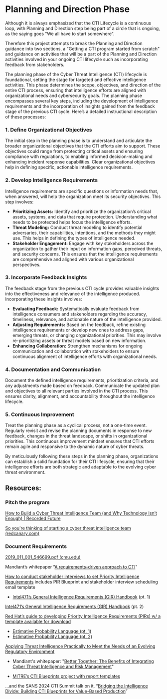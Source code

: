 # Planning and Direction Phase

Although it is always emphasized that the CTI Lifecycle is a continuous loop, with Planning and Direction step being part of a circle that is ongoing, as the saying goes "We all have to start somewhere".

Therefore this project attempts to break the Planning and Direction guidance into two sections, a "Getting a CTI program started from scratch" and guidance on activities that will be a part of the Planning and Direction activities involved in your ongoing CTI lifecycle such as incorporating feedback from stakeholders.

The planning phase of the Cyber Threat Intelligence (CTI) lifecycle is foundational, setting the stage for targeted and effective intelligence activities. This phase determines the scope, objectives, and direction of the entire CTI process, ensuring that intelligence efforts are aligned with organizational needs and cybersecurity goals. The planning phase encompasses several key steps, including the development of intelligence requirements and the incorporation of insights gained from the feedback stage of the previous CTI cycle. Here’s a detailed instructional description of these processes:

### 1. **Define Organizational Objectives**

The initial step in the planning phase is to understand and articulate the broader organizational objectives that the CTI efforts aim to support. These objectives could range from protecting critical assets and ensuring compliance with regulations, to enabling informed decision-making and enhancing incident response capabilities. Clear organizational objectives help in defining specific, actionable intelligence requirements.

### 2. **Develop Intelligence Requirements**

Intelligence requirements are specific questions or information needs that, when answered, will help the organization meet its security objectives. This step involves:

- **Prioritizing Assets:** Identify and prioritize the organization’s critical assets, systems, and data that require protection. Understanding what needs to be protected helps focus the intelligence efforts.
- **Threat Modeling:** Conduct threat modeling to identify potential adversaries, their capabilities, intentions, and the methods they might use. This helps in defining the types of intelligence needed.
- **Stakeholder Engagement:** Engage with key stakeholders across the organization to gather their input on information gaps, perceived threats, and security concerns. This ensures that the intelligence requirements are comprehensive and aligned with various organizational perspectives.

### 3. **Incorporate Feedback Insights**

The feedback stage from the previous CTI cycle provides valuable insights into the effectiveness and relevance of the intelligence produced. Incorporating these insights involves:

- **Evaluating Feedback:** Systematically evaluate feedback from intelligence consumers and stakeholders regarding the accuracy, timeliness, relevance, and actionable nature of the intelligence provided.
- **Adjusting Requirements:** Based on the feedback, refine existing intelligence requirements or develop new ones to address gaps, emerging threats, or changing organizational priorities. This may involve re-prioritizing assets or threat models based on new information.
- **Enhancing Collaboration:** Strengthen mechanisms for ongoing communication and collaboration with stakeholders to ensure continuous alignment of intelligence efforts with organizational needs.

### 4. **Documentation and Communication**

Document the defined intelligence requirements, prioritization criteria, and any adjustments made based on feedback. Communicate the updated plan and objectives to all relevant parties involved in the CTI process. This ensures clarity, alignment, and accountability throughout the intelligence lifecycle.

### 5. **Continuous Improvement**

Treat the planning phase as a cyclical process, not a one-time event. Regularly revisit and revise the planning documents in response to new feedback, changes in the threat landscape, or shifts in organizational priorities. This continuous improvement mindset ensures that CTI efforts remain agile and responsive to the dynamic nature of cyber threats.

By meticulously following these steps in the planning phase, organizations can establish a solid foundation for their CTI lifecycle, ensuring that their intelligence efforts are both strategic and adaptable to the evolving cyber threat environment.

## Resources:

### Pitch the program

[How to Build a Cyber Threat Intelligence Team (and Why Technology Isn’t Enough) | Recorded Future](https://www.recordedfuture.com/blog/cyber-threat-intelligence-team)

[So you're thinking of starting a cyber threat intelligence team (redcanary.com)](https://redcanary.com/blog/intel-team/)

### Document Requirements

[2019_011_001_546699.pdf (cmu.edu)](https://insights.sei.cmu.edu/documents/1589/2019_011_001_546699.pdf)

Mandiant’s whitepaper “[A requirements-driven approach to CTI](https://www.mandiant.com/resources/blog/requirements-driven-approach-cti)”

[How to conduct stakeholder interviews to set Priority Intelligence Requirements](https://feedly.com/ti-essentials/posts/how-to-collect-prority-intelligence-requirements-pirs-with-stakeholder-interviews) 
includes PIR Blueprint and stakeholder interview scheduling email template


- [Intel471’s General Intelligence Requirements (GIR) Handbook](https://intel471.com/resources/cu-girh-download-request) (pt. 1)

[Intel471’s General Intelligence Requirements (GIR) Handbook](https://intel471.com/blog/how-to-use-intel-471-with-existing-intelligence-frameworks) (pt. 2)

[Red Hat’s guide to developing Priority Intelligence Requirements (PIRs) w/ a template available for download](https://github.com/redhat-infosec/priority-intelligence-requirements-dev)

- [Estimative Probability Language (pt. 1)](https://www.cia.gov/static/0aae8f84700a256abf63f7aad73b0a7d/Words-of-Estimative-Probability.pdf)
- [Estimative Probability Language (pt. 2)](https://medium.com/@chris.cooley/words-of-estimative-probability-an-analytical-language-reference-be84b8625628)



[Applying Threat Intelligence Practically to Meet the Needs of an Evolving Regulatory Environment](https://www.youtube.com/watch?v=ZneUyNceklY) 

- Mandiant's whitepaper: "[Better Together: The Benefits of Integrating Cyber Threat Intelligence and Risk Management](https://art-analytics.appspot.com/r.html?uaid=G-J9RWK68MM7&utm_source=aRT-mandiant-blog&utm_medium=aRT-clicks&utm_campaign=mandiant-blog&destination=mandiant-blog&url=https%3A%2F%2Fservices.google.com%2Ffh%2Ffiles%2Fmisc%2Fbetter-together-cyber-risk-whitepaper-mandiant.pdf)"

- [MITRE’s CTI Blueprints project with report templates](https://github.com/center-for-threat-informed-defense/cti-blueprints)

…and the SANS 2024 CTI Summit talk on it, “[Bridging the Intelligence Divide: Building CTI Blueprints for Value-Based Production](https://www.youtube.com/watch?v=8zuGorPp5R8)”
